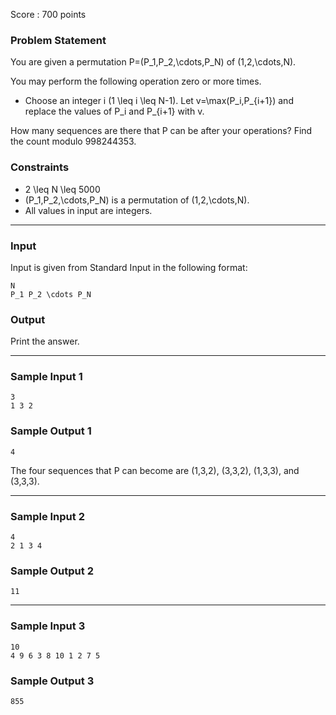 Score : 700 points

### Problem Statement

You are given a permutation P=(P\_1,P\_2,\cdots,P\_N) of (1,2,\cdots,N).

You may perform the following operation zero or more times.

* Choose an integer i (1 \leq i \leq N-1).
  Let v=\max(P\_i,P\_{i+1}) and replace the values of P\_i and P\_{i+1} with v.

How many sequences are there that P can be after your operations? Find the count modulo 998244353.

### Constraints

* 2 \leq N \leq 5000
* (P\_1,P\_2,\cdots,P\_N) is a permutation of (1,2,\cdots,N).
* All values in input are integers.

---

### Input

Input is given from Standard Input in the following format:

```
N
P_1 P_2 \cdots P_N
```

### Output

Print the answer.

---

### Sample Input 1

```
3
1 3 2
```

### Sample Output 1

```
4
```

The four sequences that P can become are (1,3,2), (3,3,2), (1,3,3), and (3,3,3).

---

### Sample Input 2

```
4
2 1 3 4
```

### Sample Output 2

```
11
```

---

### Sample Input 3

```
10
4 9 6 3 8 10 1 2 7 5
```

### Sample Output 3

```
855
```